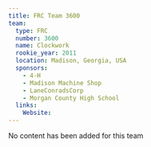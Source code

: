 ```yaml
---
title: FRC Team 3600
team:
  type: FRC
  number: 3600
  name: Clockwork
  rookie_year: 2011
  location: Madison, Georgia, USA
  sponsors:
    - 4-H
    - Madison Machine Shop
    - LaneConradsCorp
    - Morgan County High School
  links:
    Website: 
---
```

No content has been added for this team
